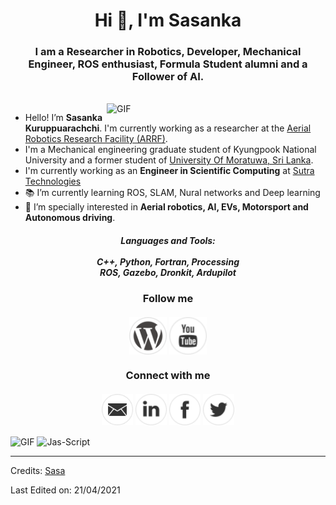 <h1 align="center">Hi 👋, I'm Sasanka</h1>
<h3 align="center">I am a Researcher in Robotics, Developer, Mechanical Engineer, ROS enthusiast, Formula Student alumni and a Follower of AI.</h3>
</br>
<img align="right" alt="GIF" width=350 src="https://i.pinimg.com/originals/e4/26/70/e426702edf874b181aced1e2fa5c6cde.gif" />

- Hello! I’m **Sasanka Kuruppuarachchi**. I'm currently working as a researcher at the [Aerial Robotics Research Facility (ARRF)](https://knurobot.wixsite.com/arrf). 
- I'm a Mechanical engineering graduate student of Kyungpook National University and a former student of [University Of Moratuwa, Sri Lanka](https://uom.lk/).
- I'm currently working as an **Engineer in Scientific Computing** at [Sutra Technologies](https://www.sutratechnologies.com/)
- :books: I’m currently learning ROS, SLAM, Nural networks and Deep learning 
- 💞️ I’m specially interested in **Aerial robotics, AI, EVs, Motorsport and Autonomous driving**. 

<h5 align="center">Languages and Tools:</br></br>
C++, Python, Fortran, Processing</br>
ROS, Gazebo, Dronkit, Ardupilot
</h5>



<h3 align="center">Follow me</br></br>
<a href="https://sasakuruppu.wordpress.com" target="blank"><img align="center" src="https://github.com/SasaKuruppuarachchi/SasaKuruppuarachchi/blob/main/profile_misc/wp_w.png" alt="Sasanka" height="60" width="60" /></a>
<a href="https://www.youtube.com/channel/UCWAFJEwX8tbk-QnDfpqJPag" target="blank"><img align="center" src="https://github.com/SasaKuruppuarachchi/SasaKuruppuarachchi/blob/main/profile_misc/yt_w.png" alt="Sasanka" height="60" width="60" /></a>
</h3>

<h3 align="center">Connect with me</br></br>
<a href="mailto:skcreations2010@gmail.com" target="blank"><img align="center" src="https://github.com/SasaKuruppuarachchi/SasaKuruppuarachchi/blob/main/profile_misc/mail_w.png" alt="Sasanka" height="50" width="50" /></a>
<a href="https://www.linkedin.com/in/sasanka-kuruppuarachchi/" target="blank"><img align="center" src="https://github.com/SasaKuruppuarachchi/SasaKuruppuarachchi/blob/main/profile_misc/in_w.png" alt="Sasanka" height="50" width="50" /></a>
<a href="https://www.facebook.com/people/Sasanka-Kuruppuarachchi/100006459611611" target="blank"><img align="center" src="https://github.com/SasaKuruppuarachchi/SasaKuruppuarachchi/blob/main/profile_misc/fb_w.png" alt="Sasanka" height="50" width="50" /></a>
<a href="https://twitter.com/SasaDDivergent" target="blank"><img align="center" src="https://github.com/SasaKuruppuarachchi/SasaKuruppuarachchi/blob/main/profile_misc/tw_w.png" alt="Sasanka" height="50" width="50" /></a>
</h3>


<img align="center" alt="GIF"  src="https://github-readme-stats.vercel.app/api?username=SasaKuruppuarachchi&show_icons=true&hide_border=true&count_private=true&theme=shades-of-purple&icon_color=fad000" alt="SasaKuruppuarachchis' github stats">

<img align="center" src="https://github-readme-streak-stats.herokuapp.com/?user=SasaKuruppuarachchi&count_private=true&theme=radical" alt="Jas-Script" />


-----
Credits: [Sasa](https://github.com/SasaKuruppuarachchi)

Last Edited on: 21/04/2021
<!---
SasaKuruppuarachchi/SasaKuruppuarachchi is a ✨ special ✨ repository because its `README.md` (this file) appears on your GitHub profile.
You can click the Preview link to take a look at your changes.
--->

